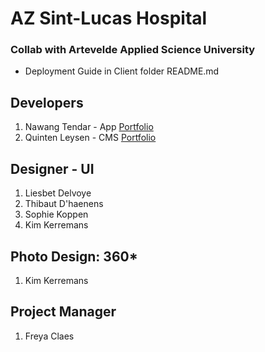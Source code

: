 # AZ Sint-Lucas Hospital
### Collab with Artevelde Applied Science University

* Deployment Guide in Client folder README.md

## Developers
1. Nawang Tendar - App [Portfolio](https://www.nawangtendar.be)
2. Quinten Leysen - CMS [Portfolio](link)

## Designer - UI
1. Liesbet Delvoye
2. Thibaut D'haenens
3. Sophie Koppen
4. Kim Kerremans

## Photo Design: 360* 
1. Kim Kerremans

## Project Manager
1. Freya Claes

